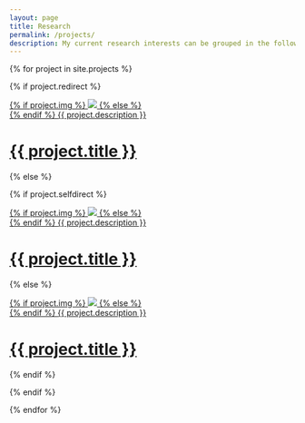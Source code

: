```yaml
---
layout: page
title: Research
permalink: /projects/
description: My current research interests can be grouped in the following topics.
---
```


{% for project in site.projects %}

{% if project.redirect %}
<div class="project">
    <div class="thumbnail">
        <a href="{{ project.redirect }}" target="_blank">
        {% if project.img %}
        <img class="thumbnail" src="{{ project.img | prepend: site.baseurl | prepend: site.url }}"/>
        {% else %}
        <div class="thumbnail blankbox"></div>
        {% endif %}    
        <span>
            <h7 class="author">{{ project.description }}</h7>
            <h1>{{ project.title }}</h1>
        </span>
        </a>
    </div>
</div>

{% else %}

{% if project.selfdirect %}
<div class="project ">
    <div class="thumbnail">
        <a href="{{ '/projects/' | prepend: site.baseurl | prepend: site.url }}">
        {% if project.img %}
        <img class="thumbnail" src="{{ project.img | prepend: site.baseurl | prepend: site.url }}"/>
        {% else %}
        <div class="thumbnail blankbox"></div>
        {% endif %}    
        <span>
            <h7 class="author">{{ project.description }}</h7>
            <h1>{{ project.title }}</h1>
        </span>
        </a>
    </div>
</div>

{% else %}

<div class="project ">
    <div class="thumbnail">
        <a href="{{ project.url | prepend: site.baseurl | prepend: site.url }}">
        {% if project.img %}
        <img class="thumbnail" src="{{ project.img | prepend: site.baseurl | prepend: site.url }}"/>
        {% else %}
        <div class="thumbnail blankbox"></div>
        {% endif %}    
        <span>
            <h7 class="author">{{ project.description }}</h7>
            <h1>{{ project.title }}</h1>
        </span>
        </a>
    </div>
</div>
{% endif %}

{% endif %}

{% endfor %}
